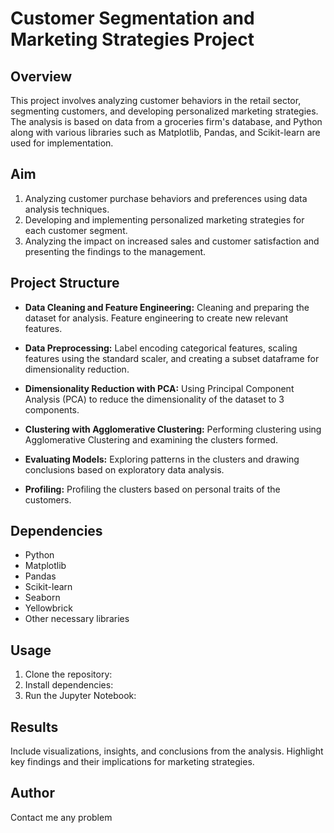 # Customer Segmentation and Marketing Strategies Project

## Overview

This project involves analyzing customer behaviors in the retail sector, segmenting customers, and developing personalized marketing strategies. The analysis is based on data from a groceries firm's database, and Python along with various libraries such as Matplotlib, Pandas, and Scikit-learn are used for implementation.

## Aim

1. Analyzing customer purchase behaviors and preferences using data analysis techniques.
2. Developing and implementing personalized marketing strategies for each customer segment.
3. Analyzing the impact on increased sales and customer satisfaction and presenting the findings to the management.

## Project Structure

- **Data Cleaning and Feature Engineering:** Cleaning and preparing the dataset for analysis. Feature engineering to create new relevant features.

- **Data Preprocessing:** Label encoding categorical features, scaling features using the standard scaler, and creating a subset dataframe for dimensionality reduction.

- **Dimensionality Reduction with PCA:** Using Principal Component Analysis (PCA) to reduce the dimensionality of the dataset to 3 components.

- **Clustering with Agglomerative Clustering:** Performing clustering using Agglomerative Clustering and examining the clusters formed.

- **Evaluating Models:** Exploring patterns in the clusters and drawing conclusions based on exploratory data analysis.

- **Profiling:** Profiling the clusters based on personal traits of the customers.

## Dependencies

- Python
- Matplotlib
- Pandas
- Scikit-learn
- Seaborn
- Yellowbrick
- Other necessary libraries 

## Usage

1. Clone the repository: 
2. Install dependencies: 
3. Run the Jupyter Notebook: 

## Results

Include visualizations, insights, and conclusions from the analysis. Highlight key findings and their implications for marketing strategies.

## Author

Contact me any problem





